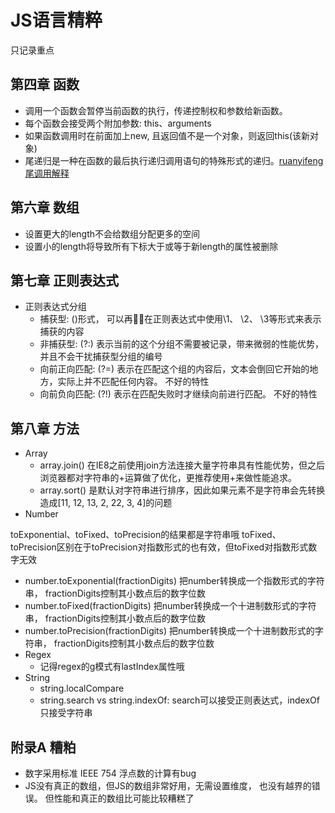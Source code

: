 # JS语言精粹
只记录重点

## 第四章 函数
- 调用一个函数会暂停当前函数的执行，传递控制权和参数给新函数。
- 每个函数会接受两个附加参数: this、arguments
- 如果函数调用时在前面加上new, 且返回值不是一个对象，则返回this(该新对象)
- 尾递归是一种在函数的最后执行递归调用语句的特殊形式的递归。[ruanyifeng尾调用解释](http://es6.ruanyifeng.com/#docs/function#尾调用优化)

## 第六章 数组
- 设置更大的length不会给数组分配更多的空间
- 设置小的length将导致所有下标大于或等于新length的属性被删除

## 第七章 正则表达式
- 正则表达式分组
  - 捕获型: ()形式， 可以再在正则表达式中使用\1、 \2、 \3等形式来表示捕获的内容
  - 非捕获型: (?:) 表示当前的这个分组不需要被记录，带来微弱的性能优势，并且不会干扰捕获型分组的编号
  - 向前正向匹配: (?=) 表示在匹配这个组的内容后，文本会倒回它开始的地方，实际上并不匹配任何内容。 不好的特性
  - 向前负向匹配: (?!) 表示在匹配失败时才继续向前进行匹配。 不好的特性

## 第八章 方法
- Array
  - array.join() 在IE8之前使用join方法连接大量字符串具有性能优势，但之后浏览器都对字符串的+运算做了优化，更推荐使用+来做性能追求。
  - array.sort() 是默认对字符串进行排序，因此如果元素不是字符串会先转换 造成[11, 12, 13, 2, 22, 3, 4]的问题
- Number

toExponential、toFixed、toPrecision的结果都是字符串哦
toFixed、toPrecision区别在于toPrecision对指数形式的也有效，但toFixed对指数形式数字无效

  - number.toExponential(fractionDigits) 把number转换成一个指数形式的字符串， fractionDigits控制其小数点后的数字位数
  - number.toFixed(fractionDigits)  把number转换成一个十进制数形式的字符串， fractionDigits控制其小数点后的数字位数
  - number.toPrecision(fractionDigits)  把number转换成一个十进制数形式的字符串， fractionDigits控制其小数点后的数字位数
- Regex
  - 记得regex的g模式有lastIndex属性哦
- String
  - string.localCompare
  - string.search vs string.indexOf: search可以接受正则表达式，indexOf只接受字符串

## 附录A 糟粕
- 数字采用标准 IEEE 754 浮点数的计算有bug
- JS没有真正的数组，但JS的数组非常好用，无需设置维度， 也没有越界的错误。 但性能和真正的数组比可能比较糟糕了